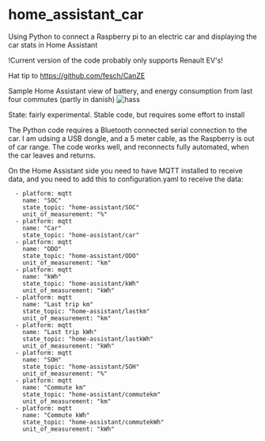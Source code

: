 # home_assistant_car
Using Python to connect a Raspberry pi to an electric car and displaying the car stats in Home Assistant

!Current version of the code probably only supports Renault EV's!

Hat tip to https://github.com/fesch/CanZE

Sample Home Assistant view of battery, and energy consumption from last four commutes (partly in danish)
![hass](https://user-images.githubusercontent.com/2146064/140410287-934e83ef-4c88-42ff-8b41-db64af84acbb.jpg)

State: fairly experimental. Stable code, but requires some effort to install

The Python code requires a Bluetooth connected serial connection to the car. I am udsing a USB dongle, and a 5 meter cable, as the Raspberry is out of car range. The code works well, and reconnects fully automated, when the car leaves and returns.

On the Home Assistant side you need to have MQTT installed to receive data, and you need to add this to configuration.yaml to receive the data:

```
  - platform: mqtt
    name: "SOC"
    state_topic: "home-assistant/SOC"
    unit_of_measurement: "%"
  - platform: mqtt
    name: "Car"
    state_topic: "home-assistant/car"
  - platform: mqtt
    name: "ODO"
    state_topic: "home-assistant/ODO"
    unit_of_measurement: "km"
  - platform: mqtt
    name: "kWh"
    state_topic: "home-assistant/kWh"
    unit_of_measurement: "kWh"
  - platform: mqtt
    name: "Last trip km"
    state_topic: "home-assistant/lastkm"
    unit_of_measurement: "km"
  - platform: mqtt
    name: "Last trip kWh"
    state_topic: "home-assistant/lastkWh"
    unit_of_measurement: "kWh"
  - platform: mqtt
    name: "SOH"
    state_topic: "home-assistant/SOH"
    unit_of_measurement: "%"
  - platform: mqtt
    name: "Commute km"
    state_topic: "home-assistant/commutekm"
    unit_of_measurement: "km"
  - platform: mqtt
    name: "Commute kWh"
    state_topic: "home-assistant/commutekWh"
    unit_of_measurement: "kWh"

```


